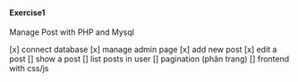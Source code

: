 #### Exercise1
Manage Post with PHP and Mysql

[x] connect database
[x] manage admin page
[x] add new post
[x] edit a post
[] show a post
[] list posts in user
[] pagination (phân trang)
[] frontend with css/js